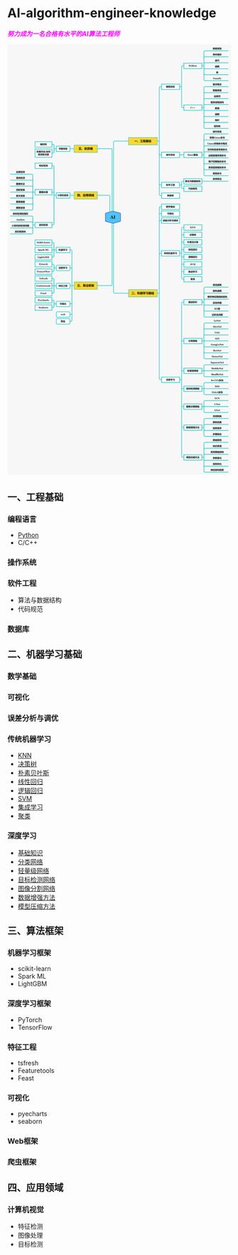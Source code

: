 # AI-algorithm-engineer-knowledge
<font color=Fuchsia> ***努力成为一名合格有水平的AI算法工程师*** </font>

![AI](https://github.com/ethan-sui/AI-algorithm-engineer-knowledge/blob/main/image/AI.png)

## 一、工程基础

### 编程语言
- [Python](/一、工程基础/编程语言/Python/README.md)
- C/C++
### 操作系统
### 软件工程
- 算法与数据结构
- 代码规范
### 数据库


## 二、机器学习基础
### 数学基础
### 可视化
### 误差分析与调优
### 传统机器学习
- [KNN](/二、机器学习基础/传统机器学习/1、KNN/README.md)
- [决策树](/二、机器学习基础/传统机器学习/2、决策树/README.md)
- [朴素贝叶斯](/二、机器学习基础/传统机器学习/3、朴素贝叶斯/README.md)
- [线性回归](/二、机器学习基础/传统机器学习/4、线性回归/README.md)
- [逻辑回归](/二、机器学习基础/传统机器学习/5、逻辑回归/README.md)
- [SVM](/二、机器学习基础/传统机器学习/6、SVM/README.md)
- [集成学习](/二、机器学习基础/传统机器学习/7、集成学习/README.md)
- [聚类](/二、机器学习基础/传统机器学习/8、聚类/README.md)
### 深度学习
- [基础知识](/二、机器学习基础/深度学习/1、基础知识/README.md)
- [分类网络](/二、机器学习基础/深度学习/2、分类网络/README.md)
- [轻量级网络](/二、机器学习基础/深度学习/3、轻量级网络/README.md)
- [目标检测网络](/二、机器学习基础/深度学习/4、目标检测网络/README.md)
- [图像分割网络](/二、机器学习基础/深度学习/5、图像分割网络/README.md)
- [数据增强方法](/二、机器学习基础/深度学习/6、数据增强方法/README.md)
- [模型压缩方法](/二、机器学习基础/深度学习/7、模型压缩方法/README.md)

## 三、算法框架
### 机器学习框架
- scikit-learn
- Spark ML
- LightGBM
### 深度学习框架
- PyTorch
- TensorFlow
### 特征工程
- tsfresh
- Featuretools
- Feast
### 可视化
- pyecharts
- seaborn
### Web框架
### 爬虫框架

## 四、应用领域
### 计算机视觉
- 特征检测
- 图像处理
- 目标检测
